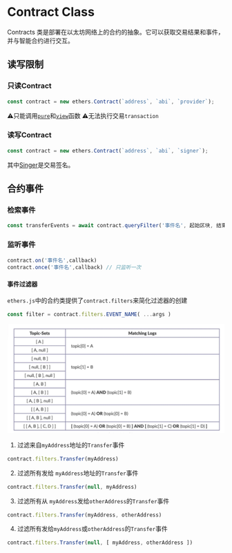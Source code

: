 # Contract Class
Contracts 类是部署在以太坊网络上的合约的抽象。它可以获取交易结果和事件，并与智能合约进行交互。

## 读写限制
### 只读Contract
```js
const contract = new ethers.Contract(`address`, `abi`, `provider`);
```
⚠️只能调用[`pure`](../Solidity/函数.md#`pure`)和[`view`](../Solidity/函数.md#`view`)函数
⚠️无法执行交易`transaction`

### 读写Contract
```js
const contract = new ethers.Contract(`address`, `abi`, `signer`);
```
其中[Singer](Singer.md)是交易签名。


## 合约事件
### 检索事件
```js
const transferEvents = await contract.queryFilter('事件名', 起始区块, 结束区块)

```

### 监听事件
```js
contract.on('事件名',callback)
contract.once('事件名',callback) // 只监听一次
```

#### 事件过滤器
`ethers.js`中的合约类提供了`contract.filters`来简化过滤器的创建
```js
const filter = contract.filters.EVENT_NAME( ...args )
```
![filterArgs](../assets/Pasted%20image%2020250618122428.png)

1. 过滤来自`myAddress`地址的`Transfer`事件

```js
contract.filters.Transfer(myAddress)
```

2. 过滤所有发给 `myAddress`地址的`Transfer`事件

```js
contract.filters.Transfer(null, myAddress)
```

3. 过滤所有从 `myAddress`发给`otherAddress`的`Transfer`事件

```js
contract.filters.Transfer(myAddress, otherAddress)
```

4. 过滤所有发给`myAddress`或`otherAddress`的`Transfer`事件

```js
contract.filters.Transfer(null, [ myAddress, otherAddress ])
```